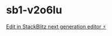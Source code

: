 # sb1-v2o6lu

[Edit in StackBlitz next generation editor ⚡️](https://stackblitz.com/~/github.com/ourgit24/sb1-v2o6lu)